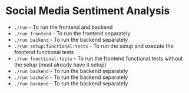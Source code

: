 # Social Media Sentiment Analysis
* `./run` - To run the frontend and backend
* `./run frontend` - To run the frontend separately
* `./run backend` - To run the backend separately
* `./run setup:functional:tests` - To run the setup and execute the frontend functional tests
* `./run functional:tests` - To run the frontend functional tests without the setup (must already have it setup)
* `./run backend` - To run the backend separately
* `./run backend` - To run the backend separately
* `./run backend` - To run the backend separately
